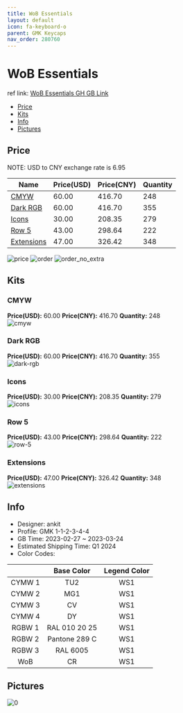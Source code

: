 ```yaml
---
title: WoB Essentials 
layout: default
icon: fa-keyboard-o
parent: GMK Keycaps
nav_order: 280760
---
```


# WoB Essentials 

ref link: [WoB Essentials GH GB Link](https://geekhack.org/index.php?topic=119655.0)

* [Price](#price)
* [Kits](#kits)
* [Info](#info)
* [Pictures](#pictures)

## Price

NOTE: USD to CNY exchange rate is 6.95

| Name          | Price(USD)   |  Price(CNY) | Quantity |
| ------------- | ------------ |  ---------- | -------- |
|[CMYW](#cmyw)|60.00|416.70|248|
|[Dark RGB](#dark-rgb)|60.00|416.70|355|
|[Icons](#icons)|30.00|208.35|279|
|[Row 5](#row-5)|43.00|298.64|222|
|[Extensions](#extensions)|47.00|326.42|348|

<img src="{{ 'assets/images/gmk-keycaps/WoB-Essentials/price.png' | relative_url }}" alt="price" class="image featured">
<img src="{{ 'assets/images/gmk-keycaps/WoB-Essentials/order.png' | relative_url }}" alt="order" class="image featured">
<img src="{{ 'assets/images/gmk-keycaps/WoB-Essentials/order_no_extra.png' | relative_url }}" alt="order_no_extra" class="image featured">

## Kits
### CMYW  
**Price(USD):** 60.00	**Price(CNY):** 416.70	**Quantity:** 248  
<img src="{{ 'assets/images/gmk-keycaps/WoB-Essentials/kits_pics/cmyw.png' | relative_url }}" alt="cmyw" class="image featured">

### Dark RGB  
**Price(USD):** 60.00	**Price(CNY):** 416.70	**Quantity:** 355  
<img src="{{ 'assets/images/gmk-keycaps/WoB-Essentials/kits_pics/dark-rgb.png' | relative_url }}" alt="dark-rgb" class="image featured">

### Icons  
**Price(USD):** 30.00	**Price(CNY):** 208.35	**Quantity:** 279  
<img src="{{ 'assets/images/gmk-keycaps/WoB-Essentials/kits_pics/icons.png' | relative_url }}" alt="icons" class="image featured">

### Row 5  
**Price(USD):** 43.00	**Price(CNY):** 298.64	**Quantity:** 222  
<img src="{{ 'assets/images/gmk-keycaps/WoB-Essentials/kits_pics/row-5.png' | relative_url }}" alt="row-5" class="image featured">

### Extensions  
**Price(USD):** 47.00	**Price(CNY):** 326.42	**Quantity:** 348  
<img src="{{ 'assets/images/gmk-keycaps/WoB-Essentials/kits_pics/extensions.png' | relative_url }}" alt="extensions" class="image featured">

## Info
* Designer: ankit  
* Profile: GMK 1-1-2-3-4-4  
* GB Time: 2023-02-27 ~ 2023-03-24  
* Estimated Shipping Time: Q1 2024  
* Color Codes:  

| |Base Color     | Legend Color
| :-------------: | :-------------: | :------------:
|CYMW 1|TU2|WS1|
|CYMW 2|MG1|WS1|
|CYMW 3|CV|WS1|
|CYMW 4|DY|WS1|
|RGBW 1|RAL 010 20 25|WS1|
|RGBW 2|Pantone 289 C|WS1|
|RGBW 3|RAL 6005|WS1|
|WoB|CR|WS1|


## Pictures  
<img src="{{ 'assets/images/gmk-keycaps/WoB-Essentials/rendering_pics/0.png' | relative_url }}" alt="0" class="image featured">
